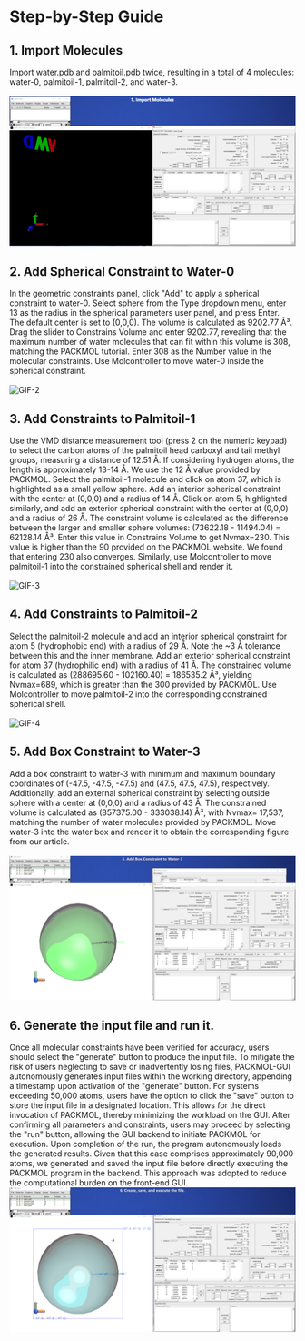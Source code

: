 Step-by-Step Guide
===========
##  1. Import Molecules<br>
Import water.pdb and palmitoil.pdb twice, resulting in a total of 4 molecules: water-0, palmitoil-1, palmitoil-2, and water-3.<br><br>
![GIF-1](https://github.com/MSM-RAD-X-VMD-Plugin/PACKMOL-GUI/blob/main/annotated-recording-examples/Example-1-1.gif)
##  2. Add Spherical Constraint to Water-0
In the geometric constraints panel, click "Add" to apply a spherical constraint to water-0.
Select sphere from the Type dropdown menu, enter 13 as the radius in the spherical parameters user panel, and press Enter. The default center is set to (0,0,0).
The volume is calculated as 9202.77 Å³. Drag the slider to Constrains Volume and enter 9202.77, revealing that the maximum number of water molecules that can fit within this volume is 308, matching the PACKMOL tutorial. Enter 308 as the Number value in the molecular constraints. Use Molcontroller to move water-0 inside the spherical constraint.<br><br>
![GIF-2](https://github.com/MSM-RAD-X-VMD-Plugin/PACKMOL-GUI/blob/main/annotated-recording-examples/Example-1-2.gif)
## 3. Add Constraints to Palmitoil-1
Use the VMD distance measurement tool (press 2 on the numeric keypad) to select the carbon atoms of the palmitoil head carboxyl and tail methyl groups, measuring a distance of 12.51 Å. If considering hydrogen atoms, the length is approximately 13-14 Å. We use the 12 Å value provided by PACKMOL.
Select the palmitoil-1 molecule and click on atom 37, which is highlighted as a small yellow sphere. Add an interior spherical constraint with the center at (0,0,0) and a radius of 14 Å. Click on atom 5, highlighted similarly, and add an exterior spherical constraint with the center at (0,0,0) and a radius of 26 Å. The constraint volume is calculated as the difference between the larger and smaller sphere volumes: (73622.18 - 11494.04) = 62128.14 Å³. Enter this value in Constrains Volume to get Nvmax=230. This value is higher than the 90 provided on the PACKMOL website. We found that entering 230 also converges. Similarly, use Molcontroller to move palmitoil-1 into the constrained spherical shell and render it.<br><br>
![GIF-3](https://github.com/MSM-RAD-X-VMD-Plugin/PACKMOL-GUI/blob/main/annotated-recording-examples/Example-1-3.gif)
## 4. Add Constraints to Palmitoil-2
Select the palmitoil-2 molecule and add an interior spherical constraint for atom 5 (hydrophobic end) with a radius of 29 Å. Note the ~3 Å tolerance between this and the inner membrane.
Add an exterior spherical constraint for atom 37 (hydrophilic end) with a radius of 41 Å. The constrained volume is calculated as (288695.60 - 102160.40) = 186535.2 Å³, yielding Nvmax=689, which is greater than the 300 provided by PACKMOL. Use Molcontroller to move palmitoil-2 into the corresponding constrained spherical shell.<br><br>
![GIF-4](https://github.com/MSM-RAD-X-VMD-Plugin/PACKMOL-GUI/blob/main/annotated-recording-examples/Example-1-4.gif)
## 5. Add Box Constraint to Water-3
Add a box constraint to water-3 with minimum and maximum boundary coordinates of (-47.5, -47.5, -47.5) and (47.5, 47.5, 47.5), respectively.
Additionally, add an external spherical constraint by selecting outside sphere with a center at (0,0,0) and a radius of 43 Å. The constrained volume is calculated as (857375.00 - 333038.14) Å³, with Nvmax= 17,537, matching the number of water molecules provided by PACKMOL. Move water-3 into the water box and render it to obtain the corresponding figure from our article.<br><br>
![GIF-5](https://github.com/MSM-RAD-X-VMD-Plugin/PACKMOL-GUI/blob/main/annotated-recording-examples/Example-1-5.gif)
## 6. Generate the input file and run it.
Once all molecular constraints have been verified for accuracy, users should select the "generate" button to produce the input file. To mitigate the risk of users neglecting to save or inadvertently losing files, PACKMOL-GUI autonomously generates input files within the working directory, appending a timestamp upon activation of the "generate" button. For systems exceeding 50,000 atoms, users have the option to click the "save" button to store the input file in a designated location. This allows for the direct invocation of PACKMOL, thereby minimizing the workload on the GUI. After confirming all parameters and constraints, users may proceed by selecting the "run" button, allowing the GUI backend to initiate PACKMOL for execution. Upon completion of the run, the program autonomously loads the generated results. Given that this case comprises approximately 90,000 atoms, we generated and saved the input file before directly executing the PACKMOL program in the backend. This approach was adopted to reduce the computational burden on the front-end GUI.
![GIF-6](https://github.com/MSM-RAD-X-VMD-Plugin/PACKMOL-GUI/blob/main/annotated-recording-examples/Example-1-6.gif)
